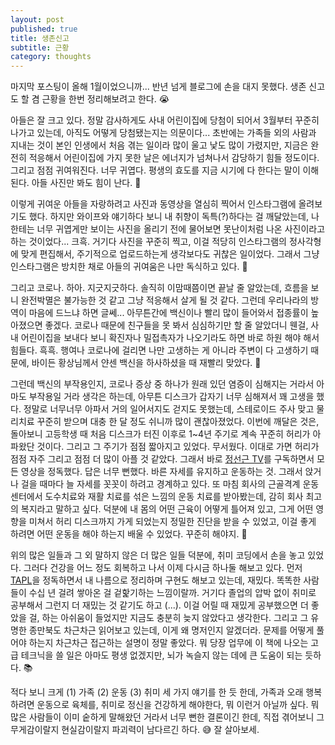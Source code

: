 ```yaml
---
layout: post
published: true
title: 생존신고
subtitle: 근황
category: thoughts
---
```


 마지막 포스팅이 올해 1월이었으니까... 반년 넘게 블로그에 손을 대지
 못했다. 생존 신고도 할 겸 근황을 한번 정리해보려고 한다. 😭

 아들은 잘 크고 있다. 정말 감사하게도 사내 어린이집에 당첨이 되어서
 3월부터 꾸준히 나가고 있는데, 아직도 어떻게 당첨됐는지는 의문이다...
 초반에는 가족들 외의 사람과 지내는 것이 본인 인생에서 처음 겪는
 일이라 많이 울고 낯도 많이 가렸지만, 지금은 완전히 적응해서
 어린이집에 가지 못한 날은 에너지가 넘쳐나서 감당하기 힘들
 정도이다. 그리고 점점 귀여워진다. 너무 귀엽다. 평생의 효도를 지금
 시기에 다 한다는 말이 이해된다. 아들 사진만 봐도 힘이 난다. 💪

 이렇게 귀여운 아들을 자랑하려고 사진과 동영상을 열심히 찍어서
 인스타그램에 올려보기도 했다. 하지만 와이프와 얘기하다 보니 내 취향이
 독특(?)하다는 걸 깨달았는데, 나한테는 너무 귀엽게만 보이는 사진을
 올리기 전에 물어보면 못난이처럼 나온 사진이라고 하는
 것이었다... 크흑. 거기다 사진을 꾸준히 찍고, 이걸 적당히 인스타그램의
 정사각형에 맞게 편집해서, 주기적으로 업로드하는게 생각보다도 귀찮은
 일이었다. 그래서 그냥 인스타그램은 방치한 채로 아들의 귀여움은 나만
 독식하고 있다. 😤

 그리고 코로나. 하아. 지긋지긋하다. 솔직히 이맘때쯤이면 끝날 줄
 알았는데, 흐름을 보니 완전박멸은 불가능한 것 같고 그냥 적응해서 살게
 될 것 같다. 그런데 우리나라의 방역이 마음에 드느냐 하면
 글쎄... 아무튼간에 백신이나 빨리 많이 들어와서 접종률이 높아졌으면
 좋겠다. 코로나 때문에 친구들을 못 봐서 심심하기만 할 줄 알았더니
 웬걸, 사내 어린이집을 보내다 보니 확진자나 밀접촉자가 나오기라도 하면
 바로 하원 해야 해서 힘들다. 흑흑. 행여나 코로나에 걸리면 나만
 고생하는 게 아니라 주변이 다 고생하기 때문에, 바이든 황상님께서 얀센
 백신을 하사하셨을 때 재빨리 맞았다. 💉

 그런데 백신의 부작용인지, 코로나 증상 중 하나가 원래 있던 염증이
 심해지는 거라서 아마도 부작용일 거라 생각은 하는데, 아무튼 디스크가
 갑자기 너무 심해져서 꽤 고생을 했다. 정말로 너무너무 아파서 거의
 일어서지도 걷지도 못했는데, 스테로이드 주사 맞고 물리치료 꾸준히
 받으며 대충 한 달 정도 쉬니까 많이 괜찮아졌었다. 이번에 깨달은 것은,
 돌아보니 고등학생 때 처음 디스크가 터진 이후로 1~4년 주기로 계속
 꾸준히 허리가 아파왔단 것이다. 그리고 그 주기가 점점 짧아지고
 있었다. 무서웠다. 이대로 가면 허리가 점점 자주 그리고 점점 더 많이
 아플 것 같았다. 그래서 바로 [정선근
 TV](https://www.youtube.com/channel/UCfwHnETOc2DrYnBDPjxzKSA)를
 구독하면서 모든 영상을 정독했다. 답은 너무 뻔했다. 바른 자세를
 유지하고 운동하는 것. 그래서 앉거나 걸을 때마다 늘 자세를 꼿꼿이
 하려고 경계하고 있다. 또 마침 회사의 근골격계 운동센터에서 도수치료와
 재활 치료를 섞은 느낌의 운동 치료를 받아봤는데, 감히 회사 최고의
 복지라고 말하고 싶다. 덕분에 내 몸의 어떤 근육이 어떻게 틀어져 있고,
 그게 어떤 영향을 미쳐서 허리 디스크까지 가게 되었는지 정밀한 진단을
 받을 수 있었고, 이걸 좋게 하려면 어떤 운동을 해야 하는지 배울 수
 있었다. 꾸준히 해야지. 🏃

 위의 많은 일들과 그 외 말하지 않은 더 많은 일들 덕분에, 취미 코딩에서
 손을 놓고 있었다. 그러다 건강을 어느 정도 회복하고 나서 이제 다시금
 하나둘 해보고 있다. 먼저
 [TAPL](https://www.cis.upenn.edu/~bcpierce/tapl/)을 정독하면서 내
 나름으로 정리하며 구현도 해보고 있는데, 재밌다. 똑똑한 사람들이 수십
 년 걸려 쌓아온 걸 겉핥기하는 느낌이랄까. 거기다 졸업의 압박 없이
 취미로 공부해서 그런지 더 재밌는 것 같기도 하고 (...). 이걸 어릴 때
 재밌게 공부했으면 더 좋았을 걸, 하는 아쉬움이 들었지만 지금도 충분히
 늦지 않았다고 생각한다. 그리고 그 유명한 종만북도 차근차근 읽어보고
 있는데, 이게 왜 명저인지 알겠더라. 문제를 어떻게 풀어야 하는지
 차근차근 접근하는 설명이 정말 좋았다. 뭐 당장 업무에 이 책에 나오는
 고급 테크닉을 쓸 일은 아마도 평생 없겠지만, 뇌가 녹슬지 않는 데에 큰
 도움이 되는 듯하다. 📚

 적다 보니 크게 (1) 가족 (2) 운동 (3) 취미 세 가지 얘기를 한 듯 한데,
 가족과 오래 행복하려면 운동으로 육체를, 취미로 정신을 건강하게
 해야한다, 뭐 이런거 아닐까 싶다. 뭐 많은 사람들이 이미 숱하게
 말해왔던 거라서 너무 뻔한 결론이긴 한데, 직접 겪어보니 그
 무게감이랄지 현실감이랄지 파괴력이 남다르긴 하다. 😅 잘 살아보세.
